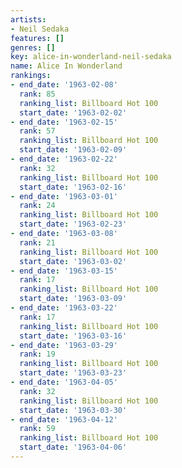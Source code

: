 ```yaml
---
artists:
- Neil Sedaka
features: []
genres: []
key: alice-in-wonderland-neil-sedaka
name: Alice In Wonderland
rankings:
- end_date: '1963-02-08'
  rank: 85
  ranking_list: Billboard Hot 100
  start_date: '1963-02-02'
- end_date: '1963-02-15'
  rank: 57
  ranking_list: Billboard Hot 100
  start_date: '1963-02-09'
- end_date: '1963-02-22'
  rank: 32
  ranking_list: Billboard Hot 100
  start_date: '1963-02-16'
- end_date: '1963-03-01'
  rank: 24
  ranking_list: Billboard Hot 100
  start_date: '1963-02-23'
- end_date: '1963-03-08'
  rank: 21
  ranking_list: Billboard Hot 100
  start_date: '1963-03-02'
- end_date: '1963-03-15'
  rank: 17
  ranking_list: Billboard Hot 100
  start_date: '1963-03-09'
- end_date: '1963-03-22'
  rank: 17
  ranking_list: Billboard Hot 100
  start_date: '1963-03-16'
- end_date: '1963-03-29'
  rank: 19
  ranking_list: Billboard Hot 100
  start_date: '1963-03-23'
- end_date: '1963-04-05'
  rank: 32
  ranking_list: Billboard Hot 100
  start_date: '1963-03-30'
- end_date: '1963-04-12'
  rank: 59
  ranking_list: Billboard Hot 100
  start_date: '1963-04-06'
---
```


